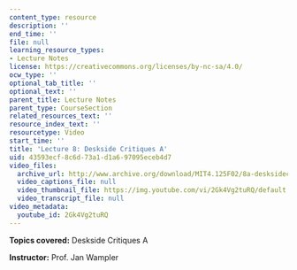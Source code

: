 ```yaml
---
content_type: resource
description: ''
end_time: ''
file: null
learning_resource_types:
- Lecture Notes
license: https://creativecommons.org/licenses/by-nc-sa/4.0/
ocw_type: ''
optional_tab_title: ''
optional_text: ''
parent_title: Lecture Notes
parent_type: CourseSection
related_resources_text: ''
resource_index_text: ''
resourcetype: Video
start_time: ''
title: 'Lecture 8: Deskside Critiques A'
uid: 43593ecf-8c6d-73a1-d1a6-97095eceb4d7
video_files:
  archive_url: http://www.archive.org/download/MIT4.125F02/8a-desksidecritiques-220k.mp4
  video_captions_file: null
  video_thumbnail_file: https://img.youtube.com/vi/2Gk4Vg2tuRQ/default.jpg
  video_transcript_file: null
video_metadata:
  youtube_id: 2Gk4Vg2tuRQ
---
```


**Topics covered:** Deskside Critiques A

**Instructor:** Prof. Jan Wampler

